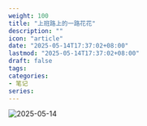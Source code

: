 ```yaml
---
weight: 100
title: "上班路上的一路花花"
description: ""
icon: "article"
date: "2025-05-14T17:37:02+08:00"
lastmod: "2025-05-14T17:37:02+08:00"
draft: false
tags:
categories:
- 笔记
series:
---
```


![2025-05-14](/images/photo/IMG_20250514_1.png)
